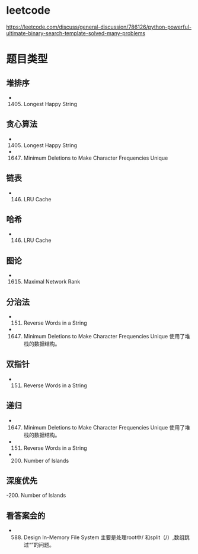# leetcode

https://leetcode.com/discuss/general-discussion/786126/python-powerful-ultimate-binary-search-template-solved-many-problems



# 题目类型

## 堆排序

- 1405. Longest Happy String


## 贪心算法

- 1405. Longest Happy String
- 1647. Minimum Deletions to Make Character Frequencies Unique

## 链表
- 146. LRU Cache
## 哈希 
- 146. LRU Cache

## 图论
- 1615. Maximal Network Rank

## 分治法
- 151. Reverse Words in a String
- 1647. Minimum Deletions to Make Character Frequencies Unique 使用了堆栈的数据结构。

## 双指针
- 151. Reverse Words in a String


## 递归
- 1647. Minimum Deletions to Make Character Frequencies Unique 使用了堆栈的数据结构。
- 151. Reverse Words in a String
- 200. Number of Islands


## 深度优先
-200. Number of Islands
## 看答案会的
- 588. Design In-Memory File System 主要是处理root中/ 和split（/）,数组跳过“”的问题。